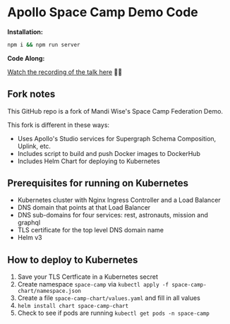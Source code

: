 # Apollo Space Camp Demo Code

**Installation:**

```sh
npm i && npm run server
```

**Code Along:**

[Watch the recording of the talk here](https://www.youtube.com/watch?v=zZnHA3yyPJY&t=1987s) 👩‍💻

## Fork notes

This GitHub repo is a fork of Mandi Wise's Space Camp Federation Demo.

This fork is different in these ways:
* Uses Apollo's Studio services for Supergraph Schema Composition, Uplink, etc.
* Includes script to build and push Docker images to DockerHub
* Includes Helm Chart for deploying to Kubernetes

## Prerequisites for running on Kubernetes

* Kubernetes cluster with Nginx Ingress Controller and a Load Balancer
* DNS domain that points at that Load Balancer
* DNS sub-domains for four services: rest, astronauts, mission and graphql
* TLS certificate for the top level DNS domain name
* Helm v3

## How to deploy to Kubernetes

1. Save your TLS Certficate in a Kubernetes secret
2. Create namespace `space-camp` via `kubectl apply -f space-camp-chart/namespace.json`
3. Create a file `space-camp-chart/values.yaml` and fill in all values
4. `helm install chart space-camp-chart`
5. Check to see if pods are running `kubectl get pods -n space-camp` 
